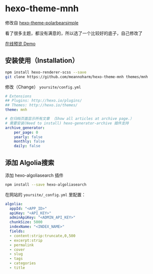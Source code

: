 # hexo-theme-mnh

修改自 [hexo-theme-polarbearsimple](https://github.com/henryhuang/hexo-theme-polarbearsimple)

看了很多主题，都没有满意的，所以选了一个比较好的底子，自己修改了

[在线预览 Demo](https://pua.al)

## 安装使用（Installation）

```bash
npm install hexo-renderer-scss --save
git clone https://github.com/meannoharm/hexo-theme-mnh themes/mnh
```

修改（Change） `yoursite/config.yml`

```yaml
# Extensions
## Plugins: http://hexo.io/plugins/
## Themes: http://hexo.io/themes/
theme: mnh

# 在归档页面显示所有文章 （Show all articles at archive page.）
# 需要安装(Need to install) hexo-generator-archive 插件支持
archive_generator:
    per_page: 0
    yearly: false
    monthly: false
    daily: false
```

## 添加 Algolia搜索

添加 hexo-algoliasearch 插件

```bash
npm install --save hexo-algoliasearch
```

在网站的 `yoursite/_config.yml` 里配置：

```yaml
algolia:
  appId: "<APP_ID>"
  apiKey: "<API_KEY>"
  adminApiKey: "<ADMIN_API_KEY>"
  chunkSize: 5000
  indexName: "<INDEX_NAME>"
  fields:
  - content:strip:truncate,0,500
  - excerpt:strip
  - permalink
  - cover
  - slug
  - tags
  - categories
  - title
```
